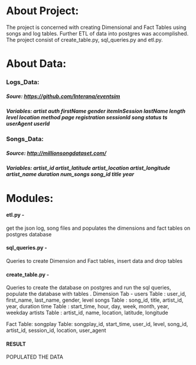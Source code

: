 # About Project:
The project is concerned with creating Dimensional and Fact Tables using songs and 
log tables. Further ETL of data into postgres was accomplished. The project consist of 
create_table.py, sql_queries.py and etl.py. 

# About Data:
### Logs_Data: 
##### Soure: https://github.com/Interana/eventsim
##### Variables: artist	auth	firstName	gender	itemInSession	lastName	length	level	location	method	page	registration	sessionId	song	status	ts	userAgent	userId
### Songs_Data:
##### Source: http://millionsongdataset.com/
##### Variables: artist_id	artist_latitude	artist_location	artist_longitude	artist_name	duration	num_songs	song_id	title	year
    
  
# Modules:
#### etl.py - 
get the json log, song files and populates the dimensions and fact tables on postgres database

#### sql_queries.py - 
Queries to create Dimension and Fact tables, insert data and drop tables

#### create_table.py - 
Queries to create the database on postgres and run the sql queries, populate the database 
with tables .
Dimension Tab - users Table : user_id, first_name, last_name, gender, level 
                songs Table : song_id, title, artist_id, year, duration
                time Table : start_time, hour, day, week, month, year, weekday
                artists Table : artist_id, name, location, latitude, longitude
                
Fact Table: songplay Table: songplay_id, start_time, user_id, level, song_id, artist_id, session_id, location, user_agent
#### RESULT  
POPULATED THE DATA 